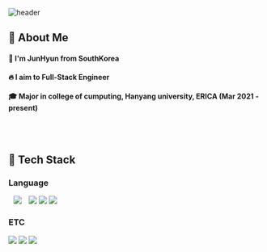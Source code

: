 ![header](https://capsule-render.vercel.app/api?type=waving&color=gradient&height=300&section=header&text=Welcome%20to%20Jhyun02's%20GitHUb%20%F0%9F%A4%97&fontSize=50)
<!--
**Jhyun02/Jhyun02** is a ✨ _special_ ✨ repository because its `README.md` (this file) appears on your GitHub profile.
<div>
  <!--Body-->
  
  ## 👀 About Me
  #### :raising_hand: I'm JunHyun from SouthKorea
  #### :fire: I aim to Full-Stack Engineer 
  #### :mortar_board: Major in college of cumputing, Hanyang university, ERICA   (Mar 2021 - present)
                  
  <br/>
  <br/>
  
  ## 🧱 Tech Stack
  ### Language
  <!--Python-->
  <img src="https://img.shields.io/badge/Java-007396?style=flat-square&logo=Java&logoColor=white" style="height : auto; margin-left : 10px; margin-right : 10px;"/> <img src="https://img.shields.io/badge/Python-3776AB?style=flat-square&logo=Python&logoColor=white"/> <img src="https://img.shields.io/badge/c-A8B9CC?style=flat-square&logo=c&logoColor=white"/>   <img src="https://img.shields.io/badge/kotlin-7F52FF?style=flat-square&logo=kotlin&logoColor=white"/>
<br/>
  
  ### ETC
  <!--Postgresql-->
  <img src="https://img.shields.io/badge/postgresql-4169E1?style=flat-square&logo=postgresql&logoColor=white"/>
  <!--Slack-->
  <img src="https://img.shields.io/badge/Slack-4A154B?style=flat-square&logo=Slack&logoColor=white"/>
  <!--Notion-->
  <img src="https://img.shields.io/badge/notion-000000?style=flat-square&logo=notion&logoColor=white"/>
